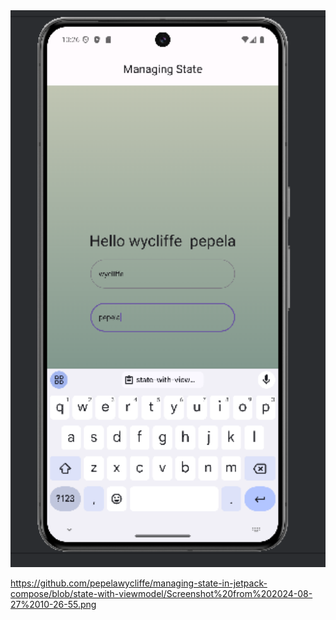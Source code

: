<img src="https://github.com/pepelawycliffe/managing-state-in-jetpack-compose/blob/state-with-viewmodel/Screenshot%20from%202024-08-27%2010-26-55.png" width="1000">


https://github.com/pepelawycliffe/managing-state-in-jetpack-compose/blob/state-with-viewmodel/Screenshot%20from%202024-08-27%2010-26-55.png
